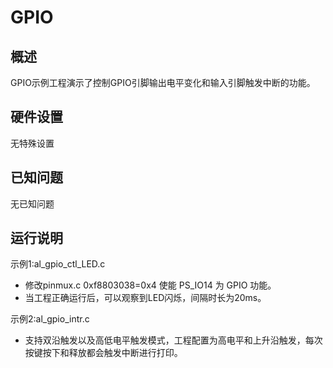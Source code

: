 # GPIO

## 概述

GPIO示例工程演示了控制GPIO引脚输出电平变化和输入引脚触发中断的功能。

## 硬件设置

无特殊设置

## 已知问题

无已知问题

## 运行说明

示例1:al_gpio_ctl_LED.c
- 修改pinmux.c  0xf8803038=0x4 使能 PS_IO14 为 GPIO 功能。
- 当工程正确运行后，可以观察到LED闪烁，间隔时长为20ms。

示例2:al_gpio_intr.c
- 支持双沿触发以及高低电平触发模式，工程配置为高电平和上升沿触发，每次按键按下和释放都会触发中断进行打印。
